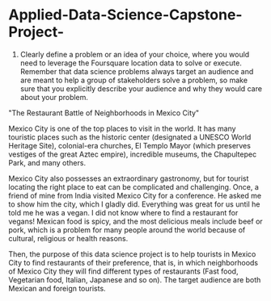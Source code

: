 # Applied-Data-Science-Capstone-Project-



1. Clearly define a problem or an idea of your choice, where you would need to leverage the Foursquare location data to solve or execute. Remember that data science problems always target an audience and are meant to help a group of stakeholders solve a problem, so make sure that you explicitly describe your audience and why they would care about your problem.

"The Restaurant Battle of Neighborhoods in Mexico City"

Mexico City is one of the top places to visit in the world. It has many touristic places such as the historic center (designated a UNESCO World Heritage Site), 
colonial-era churches, El Templo Mayor (which preserves vestiges of the great Aztec empire), incredible museums, the Chapultepec Park, and many others. 

Mexico City also possesses an extraordinary gastronomy, but for tourist locating the right place to eat can be complicated and challenging. 
Once, a friend of mine from India visited Mexico City for a conference. He asked me to show him the city, which I gladly did. 
Everything was great for us until he told me he was a vegan. I did not know where to find a restaurant for vegans! 
Mexican food is spicy, and the most delicious meals include beef or pork, which is a problem for many people around the world because of cultural, religious or health reasons. 

Then, the purpose of this data science project is to help tourists in Mexico City to find restaurants of their preference, 
that is, in which neighborhoods of Mexico City they will find different types of restaurants (Fast food, Vegetarian food, Italian, Japanese and so on). 
The target audience are both Mexican and foreign tourists.
